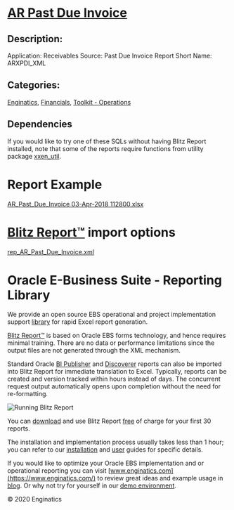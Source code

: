 # [AR Past Due Invoice](https://www.enginatics.com/reports/ar-past-due-invoice/)
## Description: 
Application: Receivables
Source: Past Due Invoice Report
Short Name: ARXPDI_XML
## Categories: 
[Enginatics](https://www.enginatics.com/library/?pg=1&category[]=Enginatics), [Financials](https://www.enginatics.com/library/?pg=1&category[]=Financials), [Toolkit - Operations](https://www.enginatics.com/library/?pg=1&category[]=Toolkit+-+Operations)
## Dependencies
If you would like to try one of these SQLs without having Blitz Report installed, note that some of the reports require functions from utility package [xxen_util](https://www.enginatics.com/xxen_util/true).
# Report Example
[AR_Past_Due_Invoice 03-Apr-2018 112800.xlsx](https://www.enginatics.com/example/ar-past-due-invoice/)
# [Blitz Report™](https://www.enginatics.com/blitz-report/) import options
[rep_AR_Past_Due_Invoice.xml](https://www.enginatics.com/xml/ar-past-due-invoice/)
# Oracle E-Business Suite - Reporting Library 
    
We provide an open source EBS operational and project implementation support [library](https://www.enginatics.com/library/) for rapid Excel report generation. 

[Blitz Report™](https://www.enginatics.com/blitz-report/) is based on Oracle EBS forms technology, and hence requires minimal training. There are no data or performance limitations since the output files are not generated through the XML mechanism. 

Standard Oracle [BI Publisher](https://www.enginatics.com/user-guide/#BI_Publisher) and [Discoverer](https://www.enginatics.com/blog/importing-discoverer-worksheets-into-blitz-report/) reports can also be imported into Blitz Report for immediate translation to Excel. Typically, reports can be created and version tracked within hours instead of days. The concurrent request output automatically opens upon completion without the need for re-formatting.

![Running Blitz Report](https://www.enginatics.com/wp-content/uploads/2018/01/Running-blitz-report.png) 

You can [download](https://www.enginatics.com/download/) and use Blitz Report [free](https://www.enginatics.com/pricing/) of charge for your first 30 reports.

The installation and implementation process usually takes less than 1 hour; you can refer to our [installation](https://www.enginatics.com/installation-guide/) and [user](https://www.enginatics.com/user-guide/) guides for specific details.

If you would like to optimize your Oracle EBS implementation and or operational reporting you can visit [www.enginatics.com](https://www.enginatics.com/) to review great ideas and example usage in [blog](https://www.enginatics.com/blog/). Or why not try for yourself in our [demo environment](http://demo.enginatics.com/).

© 2020 Enginatics
